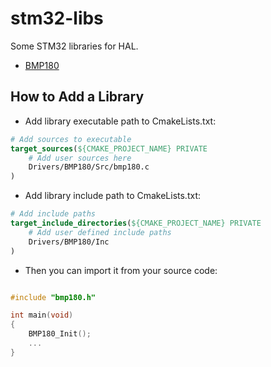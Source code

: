 # stm32-libs

Some STM32 libraries for HAL.

- [BMP180](bmp180/README.md)

## How to Add a Library

- Add library executable path to CmakeLists.txt:

```cmake
# Add sources to executable
target_sources(${CMAKE_PROJECT_NAME} PRIVATE
    # Add user sources here
    Drivers/BMP180/Src/bmp180.c
)
```

- Add library include path to CmakeLists.txt:

```cmake
# Add include paths
target_include_directories(${CMAKE_PROJECT_NAME} PRIVATE
    # Add user defined include paths
    Drivers/BMP180/Inc
)
```

- Then you can import it from your source code:

```c

#include "bmp180.h"

int main(void)
{
    BMP180_Init();
    ...
}
```
